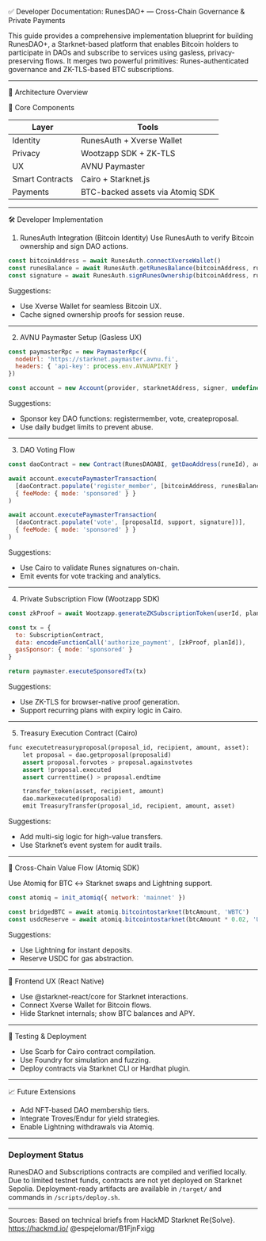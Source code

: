 ✅ Developer Documentation: RunesDAO+ — Cross-Chain Governance & Private Payments

This guide provides a comprehensive implementation blueprint for building RunesDAO+, a Starknet-based platform that enables Bitcoin holders to participate in DAOs and subscribe to services using gasless, privacy-preserving flows. It merges two powerful primitives: Runes-authenticated governance and ZK-TLS-based BTC subscriptions.

---

🧱 Architecture Overview

🔗 Core Components

| Layer | Tools |
|-------|------|
| Identity | RunesAuth + Xverse Wallet |
| Privacy | Wootzapp SDK + ZK-TLS |
| UX | AVNU Paymaster |
| Smart Contracts | Cairo + Starknet.js |
| Payments | BTC-backed assets via Atomiq SDK |

---

🛠️ Developer Implementation

1. RunesAuth Integration (Bitcoin Identity)
Use RunesAuth to verify Bitcoin ownership and sign DAO actions.

```js
const bitcoinAddress = await RunesAuth.connectXverseWallet()
const runesBalance = await RunesAuth.getRunesBalance(bitcoinAddress, runeId)
const signature = await RunesAuth.signRunesOwnership(bitcoinAddress, runeId)
```

Suggestions:
- Use Xverse Wallet for seamless Bitcoin UX.
- Cache signed ownership proofs for session reuse.

---

2. AVNU Paymaster Setup (Gasless UX)

```js
const paymasterRpc = new PaymasterRpc({
  nodeUrl: 'https://starknet.paymaster.avnu.fi',
  headers: { 'api-key': process.env.AVNUAPIKEY }
})

const account = new Account(provider, starknetAddress, signer, undefined, undefined, paymasterRpc)
```

Suggestions:
- Sponsor key DAO functions: registermember, vote, createproposal.
- Use daily budget limits to prevent abuse.

---

3. DAO Voting Flow

```js
const daoContract = new Contract(RunesDAOABI, getDaoAddress(runeId), account)

await account.executePaymasterTransaction(
  [daoContract.populate('register_member', [bitcoinAddress, runesBalance, signature])],
  { feeMode: { mode: 'sponsored' } }
)

await account.executePaymasterTransaction(
  [daoContract.populate('vote', [proposalId, support, signature])],
  { feeMode: { mode: 'sponsored' } }
)
```

Suggestions:
- Use Cairo to validate Runes signatures on-chain.
- Emit events for vote tracking and analytics.

---

4. Private Subscription Flow (Wootzapp SDK)

```js
const zkProof = await Wootzapp.generateZKSubscriptionToken(userId, planId)

const tx = {
  to: SubscriptionContract,
  data: encodeFunctionCall('authorize_payment', [zkProof, planId]),
  gasSponsor: { mode: 'sponsored' }
}

return paymaster.executeSponsoredTx(tx)
```

Suggestions:
- Use ZK-TLS for browser-native proof generation.
- Support recurring plans with expiry logic in Cairo.

---

5. Treasury Execution Contract (Cairo)

```python
func executetreasuryproposal(proposal_id, recipient, amount, asset):
    let proposal = dao.getproposal(proposalid)
    assert proposal.forvotes > proposal.againstvotes
    assert !proposal.executed
    assert currenttime() > proposal.endtime

    transfer_token(asset, recipient, amount)
    dao.markexecuted(proposalid)
    emit TreasuryTransfer(proposal_id, recipient, amount, asset)
```

Suggestions:
- Add multi-sig logic for high-value transfers.
- Use Starknet’s event system for audit trails.

---

🔄 Cross-Chain Value Flow (Atomiq SDK)

Use Atomiq for BTC ↔ Starknet swaps and Lightning support.

```js
const atomiq = init_atomiq({ network: 'mainnet' })

const bridgedBTC = await atomiq.bitcointostarknet(btcAmount, 'WBTC')
const usdcReserve = await atomiq.bitcointostarknet(btcAmount * 0.02, 'USDC')
```

Suggestions:
- Use Lightning for instant deposits.
- Reserve USDC for gas abstraction.

---

📱 Frontend UX (React Native)

- Use @starknet-react/core for Starknet interactions.
- Connect Xverse Wallet for Bitcoin flows.
- Hide Starknet internals; show BTC balances and APY.

---

🧪 Testing & Deployment

- Use Scarb for Cairo contract compilation.
- Use Foundry for simulation and fuzzing.
- Deploy contracts via Starknet CLI or Hardhat plugin.

---

📈 Future Extensions

- Add NFT-based DAO membership tiers.
- Integrate Troves/Endur for yield strategies.
- Enable Lightning withdrawals via Atomiq.

---

### Deployment Status
RunesDAO and Subscriptions contracts are compiled and verified locally.
Due to limited testnet funds, contracts are not yet deployed on Starknet Sepolia.
Deployment-ready artifacts are available in `/target/` and commands in `/scripts/deploy.sh`.

---

Sources: Based on technical briefs from HackMD Starknet Re{Solve}. https://hackmd.io/ @espejelomar/B1FjnFxigg